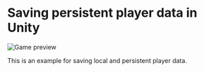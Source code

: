 # Saving persistent player data in Unity

![Game preview](https://media.giphy.com/media/jTf3pt6p2e8T2l7JSF/giphy.gif)

This is an example for saving local and persistent player data.
